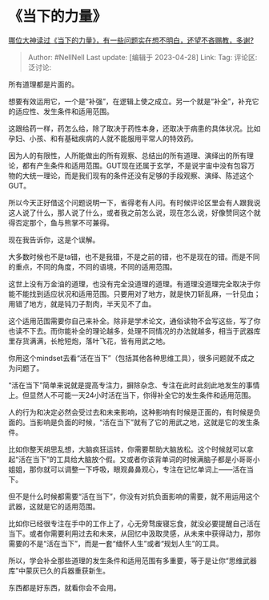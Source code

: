 # 《当下的力量》

[哪位大神读过《当下的力量》，有一些问题实在想不明白，还望不吝赐教，多谢?](https://www.zhihu.com/question/30781278/answer/3004275564)

> Author: #NellNell
> Last update: [编辑于 2023-04-28]
> Link:
> Tag:
> 评论区:
> 泛讨论:

所有道理都是片面的。

想要有效运用它，一个是“补强”，在逻辑上使之成立。另一个就是“补全”，补充它的适应性、发生条件和适用范围。

这跟给药一样，药怎么给，除了取决于药性本身，还取决于病患的具体状况。比如孕妇、小孩、和有基础疾病的人就不能服用平常人的特效药。

因为人的有限性，人所能做出的所有观察、总结出的所有道理、演绎出的所有理论，都有产生条件和适用范围。GUT现在还属于玄学，不是说宇宙中没有包容万物的大统一理论，而是我们现有的条件还没有足够的手段观察、演绎、陈述这个GUT。

所以今天正好借这个问题说明一下，省得老有人问。有时候评论区里会有人跟我说这人说了什么，那人说了什么，或者我之前怎么说，现在怎么说，好像赞同这个就得否定那个，鱼与熊掌不可兼得。

现在我告诉你，这是个误解。

大多数时候也不是ta错，也不是我错，不是之前的错，也不是现在的错。而是不同的重点，不同的角度，不同的语境，不同的适用范围。

这世上没有万金油的道理，也没有完全没道理的道理。有道理没道理完全取决于你能不能找到适应状况和适用范围。只要用对了地方，就是快刀斩乱麻，一针见血；用错了地方，就是钝刀子割肉，半天见不了血。

这个适用范围需要你自己来补全。除非是学术论文，通俗读物不会写这些，写了你也读不下去。而你能补全的理论越多，处理不同情况的办法就越多，相当于武器库里存货满满，长枪短炮，落叶飞花，皆有用武之地。

你用这个mindset去看“活在当下”（包括其他各种思维工具），很多问题就不成之为问题了。

“活在当下”简单来说就是提高专注力，摒除杂念、专注在此时此刻此地发生的事情上。但显然人不可能一天24小时活在当下，你得补全它的发生条件和适用范围。

人的行为和决定必然会受过去和未来影响，这种影响有时候是正面的，有时候是负面的。当影响是负面的时候，“活在当下”就有了它的用武之地，这就是它的发生条件。

比如你整天胡思乱想，大脑疯狂运转，你需要帮助大脑放松。这个时候就可以拿起“活在当下”的工具给大脑放个假。又或者你该背单词的时候满脑子都是小哥哥小姐姐，那你就可以调整一下呼吸，眼观鼻鼻观心，专注在记忆单词上——活在当下。

但不是什么时候都需要“活在当下”，你没有对抗负面影响的需要，就不用运用这个武器，这就是它的适用范围。

比如你已经很专注在手中的工作上了，心无旁骛废寝忘食，就没必要提醒自己活在当下。或者你需要利用过去和未来，从回忆中汲取灵感，从未来中获得动力，那你需要的不是“活在当下”，而是一套“缅怀人生”或者“规划人生”的工具。

所以，学会补全那些道理的发生条件和适用范围有多重要，等于是让你“思维武器库”中蒙灰已久的兵器重获新生。

东西都是好东西，就看你会不会用。
